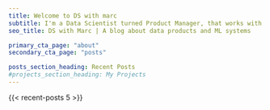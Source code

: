 ```yaml
---
title: Welcome to DS with marc
subtitle: I'm a Data Scientist turned Product Manager, that works with ML / AI powered data products. On this website I will share my thoughs, learnings and inspirations. All opinions here are my own.
seo_title: DS with Marc | A blog about data products and ML systems

primary_cta_page: "about"
secondary_cta_page: "posts"

posts_section_heading: Recent Posts
#projects_section_heading: My Projects
---
```


{{< recent-posts 5 >}}
